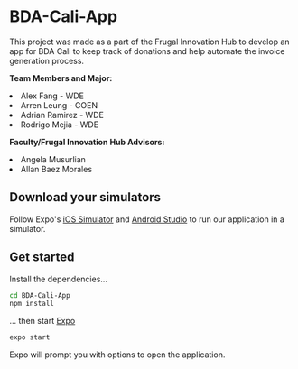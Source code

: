 # BDA-Cali-App

This project was made as a part of the Frugal Innovation Hub to develop an app for BDA Cali to keep track of donations and help automate the invoice generation process.

**Team Members and Major:**

<li>Alex Fang - WDE
<li>Arren Leung - COEN
<li>Adrian Ramirez - WDE
<li>Rodrigo Mejia - WDE

**Faculty/Frugal Innovation Hub Advisors:**
  
<li> Angela Musurlian
<li> Allan Baez Morales
  
## Download your simulators

Follow Expo's [iOS Simulator](https://docs.expo.dev/workflow/ios-simulator/) and [Android Studio](https://docs.expo.dev/workflow/android-studio-emulator/) to run our application in a simulator.

## Get started
  
Install the dependencies...
```bash
cd BDA-Cali-App
npm install
```
... then start [Expo](https://expo.dev)
```bash
expo start
```
Expo will prompt you with options to open the application.
  
